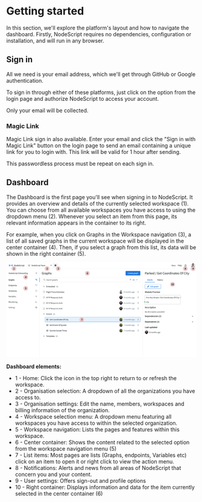 # Getting started

In this section, we'll explore the platform's layout and how to navigate the dashboard. Firstly, NodeScript requires no dependencies, configuration or installation, and will run in any browser.

## Sign in

All we need is your email address, which we'll get through GitHub or Google authentication.

To sign in through either of these platforms, just click on the option from the login page and authorize NodeScript to access your account. 

Only your email will be collected.

### Magic Link

Magic Link sign in also available. Enter your email and click the "Sign in with Magic Link" button on the login page to send an email containing a unique link for you to login with. This link will be valid for 1 hour after sending. 

This passwordless process must be repeat on each sign in.

## Dashboard

The Dashboard is the first page you'll see when signing in to NodeScript. It provides an overview and details of the currently selected workspace (1). You can choose from all available workspaces you have access to using the dropdown menu (2). Whenever you select an item from this page, its relevant information appears in the container to its right.

For example, when you click on Graphs in the Workspace navigation (3), a list of all saved graphs in the current workspace will be displayed in the center container (4). Then, if you select a graph from this list, its data will be shown in the right container (5).

![Dashboard navigation](./images/getting-started/dashboard.png)

**Dashboard elements:**
- 1 - Home: Click the icon in the top right to return to or refresh the workspace.
- 2 - Organisation selection: A dropdown of all the organizations you have access to.
- 3 - Organisation settings: Edit the name, members, workspaces and billing information of the organization.
- 4 - Workspace selection menu: A dropdown menu featuring all workspaces you have access to within the selected organization.
- 5 - Workspace navigation: Lists the pages and features within this workspace.
- 6 - Center container: Shows the content related to the selected option from the workspace navigation menu (5)
- 7 - List items: Most pages are lists (Graphs, endpoints, Variables etc) click on an item to open it or right click to view the action menu.
- 8 - Notifications: Alerts and news from all areas of NodeScript that concern you and your content.
- 9 - User settings: Offers sign-out and profile options
- 10 - Right container: Displays information and data for the item currently selected in the center container (6)



